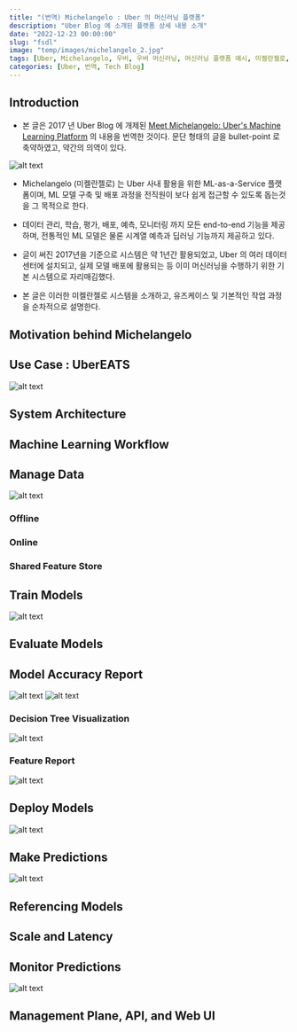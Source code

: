 ```yaml
---
title: "(번역) Michelangelo : Uber 의 머신러닝 플랫폼"
description: "Uber Blog 에 소개된 플랫폼 상세 내용 소개"
date: "2022-12-23 00:00:00"
slug: "fsdl"
image: "temp/images/michelangelo_2.jpg"
tags: [Uber, Michelangelo, 우버, 우버 머신러닝, 머신러닝 플랫폼 예시, 미켈란젤로, 우버 테크 블로그]
categories: [Uber, 번역, Tech Blog]
---
```


## Introduction

- 본 글은 2017 년 Uber Blog 에 개제된 [Meet Michelangelo: Uber's Machine Learning Platform](https://www.uber.com/en-KR/blog/michelangelo-machine-learning-platform/) 의 내용을 번역한 것이다. 문단 형태의 글을 bullet-point 로 축약하였고, 약간의 의역이 있다.

![alt text](temp/images/michelangelo_3.webp)

- Michelangelo (미켈란젤로) 는 Uber 사내 활용을 위한 ML-as-a-Service 플랫폼이며, ML 모델 구축 및 배포 과정을 전직원이 보다 쉽게 접근할 수 있도록 돕는것을 그 목적으로 한다. 

- 데이터 관리, 학습, 평가, 배포, 예측, 모니터링 까지 모든 end-to-end 기능을 제공하며, 전통적인 ML 모델은 물론 시계열 예측과 딥러닝 기능까지 제공하고 있다.

- 글이 써진 2017년을 기준으로 시스템은 약 1년간 활용되었고, Uber 의 여러 데이터 센터에 설치되고, 실제 모델 배포에 활용되는 등 이미 머신러닝을 수행하기 위한 기본 시스템으로 자리매김했다.

- 본 글은 이러한 미켈란젤로 시스템을 소개하고, 유즈케이스 및 기본적인 작업 과정을 순차적으로 설명한다.

## Motivation behind Michelangelo

## Use Case : UberEATS

![alt text](temp/images/michelangelo_4.png)

## System Architecture

## Machine Learning Workflow

## Manage Data

![alt text](temp/images/michelangelo_5.png)

### Offline

### Online

### Shared Feature Store

## Train Models

![alt text](temp/images/michelangelo_6.png)

## Evaluate Models

## Model Accuracy Report

![alt text](temp/images/michelangelo_7.png)
![alt text](temp/images/michelangelo_8.png)

### Decision Tree Visualization

![alt text](temp/images/michelangelo_9.png)

### Feature Report

![alt text](temp/images/michelangelo_10.png)

## Deploy Models

![alt text](temp/images/michelangelo_11.png)

## Make Predictions

![alt text](temp/images/michelangelo_12.png)

## Referencing Models

## Scale and Latency

## Monitor Predictions

![alt text](temp/images/michelangelo_13.png)

## Management Plane, API, and Web UI